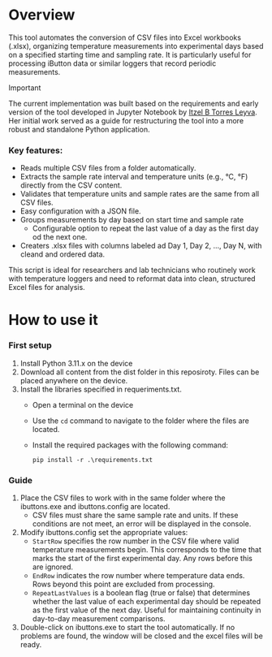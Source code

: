 # Overview

This tool automates the conversion of CSV files into Excel workbooks (.xlsx), organizing temperature measurements into experimental days based on a specified starting time and sampling rate. It is particularly useful for processing iButton data or similar loggers that record periodic measurements.

> [!IMPORTANT]
> The current implementation was built based on the requirements and early version of the tool developed in Jupyter Notebook by [Itzel B Torres Leyva](https://github.com/itzelbtl/Ibuttons_funciones). Her initial work served as a guide for restructuring the tool into a more robust and standalone Python application.

### Key features:
- Reads multiple CSV files from a folder automatically.
- Extracts the sample rate interval and temperature units (e.g., °C, °F) directly from the CSV content.
- Validates that temperature units and sample rates are the same from all CSV files.
- Easy configuration with a JSON file.
- Groups measurements by day based on start time and sample rate
  - Configurable option to repeat the last value of a day as the first day od the next one.
- Creaters .xlsx files with columns labeled ad Day 1, Day 2, ..., Day N, with cleand and ordered data.

This script is ideal for researchers and lab technicians who routinely work with temperature loggers and need to reformat data into clean, structured Excel files for analysis.

# How to use it

### First setup
1. Install Python 3.11.x on the device
2. Download all content from the dist folder in this reposiroty. Files can be placed anywhere on the device.
3. Install the libraries specified in requeriments.txt.
   - Open a terminal on the device
   - Use the `cd` command to navigate to the folder where the files are located.
   - Install the required packages with the following command:

     `pip install -r .\requirements.txt`

### Guide
1. Place the CSV files to work with in the same folder where the ibuttons.exe and ibuttons.config are located.
   - CSV files must share the same sample rate and units. If these conditions are not meet, an error will be displayed in the console.
2. Modify ibuttons.config  set the appropriate values:
   - `StartRow` specifies the row number in the CSV file where valid temperature measurements begin. This corresponds to the time   that marks the start of the first experimental day. Any rows before this are ignored.
   - `EndRow` indicates the row number where temperature data ends. Rows beyond this point are excluded from processing.
   - `RepeatLastValues` is a boolean flag (true or false) that determines whether the last value of each experimental day should be repeated as the first value of the next day. Useful for maintaining continuity in day-to-day measurement comparisons.
3. Double-click on ibuttons.exe to start the tool automatically.
If no problems are found, the window will be closed and the excel files will be ready.

